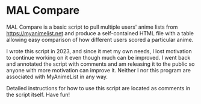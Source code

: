 # MAL Compare
MAL Compare is a basic script to pull multiple users' anime lists from https://myanimelist.net and produce a self-contained HTML file with a table allowing easy comparison of how different users scored a particular anime.

I wrote this script in 2023, and since it met my own needs, I lost motivation to continue working on it even though much can be improved. I went back and annotated the script with comments and am releasing it to the public so anyone with more motivation can improve it. Neither I nor this program are associated with MyAnimeList in any way.

Detailed instructions for how to use this script are located as comments in the script itself. Have fun!